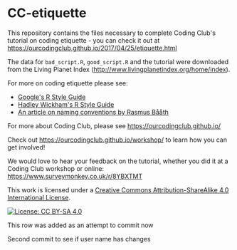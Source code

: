 # CC-etiquette

This repository contains the files necessary to complete Coding Club's tutorial on coding etiquette - you can check it out at https://ourcodingclub.github.io/2017/04/25/etiquette.html

The data for `bad_script.R`, `good_script.R` and the tutorial were downloaded from the Living Planet Index (http://www.livingplanetindex.org/home/index).

For more on coding etiquette please see:
- [Google's R Style Guide](https://google.github.io/styleguide/Rguide.xml)
- [Hadley Wickham's R Style Guide](http://adv-r.had.co.nz/Style.html)
- [An article on naming conventions by Rasmus Bååth](https://journal.r-project.org/archive/2012-2/RJournal_2012-2_Baaaath.pdf)

For more about Coding Club, please see https://ourcodingclub.github.io/

Check out https://ourcodingclub.github.io/workshop/ to learn how you can get involved!

We would love to hear your feedback on the tutorial, whether you did it at a Coding Club workshop or online: 
https://www.surveymonkey.co.uk/r/8YBXTMT

This work is licensed under a [Creative Commons Attribution-ShareAlike 4.0 International License](https://creativecommons.org/licenses/by-sa/4.0/).

[![License: CC BY-SA 4.0](https://licensebuttons.net/l/by-sa/4.0/80x15.png)](https://creativecommons.org/licenses/by-sa/4.0/)

This row was added as an attempt to commit now

Second commit to see if user name has changes